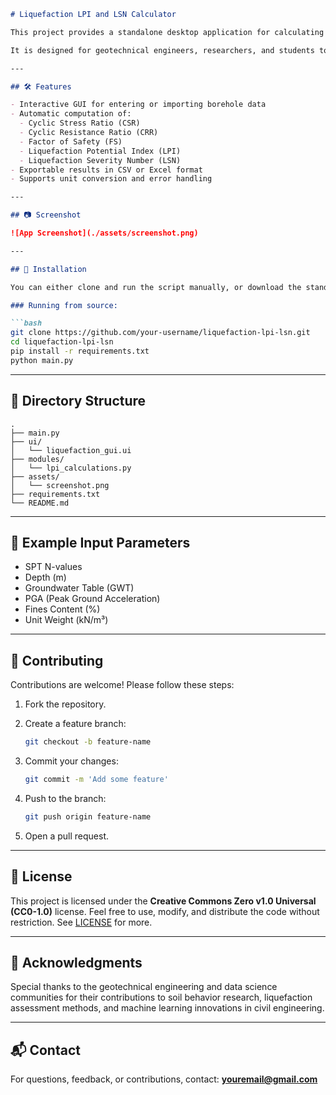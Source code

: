 ````markdown
# Liquefaction LPI and LSN Calculator

This project provides a standalone desktop application for calculating **Liquefaction Potential Index (LPI)** and **Liquefaction Severity Number (LSN)** based on geotechnical data such as SPT, CPT, and site-specific parameters.

It is designed for geotechnical engineers, researchers, and students to streamline the assessment of soil liquefaction potential in seismic-prone regions. The app is built with **PyQt6** and packaged as an executable for easy deployment.

---

## 🛠️ Features

- Interactive GUI for entering or importing borehole data
- Automatic computation of:
  - Cyclic Stress Ratio (CSR)
  - Cyclic Resistance Ratio (CRR)
  - Factor of Safety (FS)
  - Liquefaction Potential Index (LPI)
  - Liquefaction Severity Number (LSN)
- Exportable results in CSV or Excel format
- Supports unit conversion and error handling

---

## 📷 Screenshot

![App Screenshot](./assets/screenshot.png)

---

## 🚀 Installation

You can either clone and run the script manually, or download the standalone `.exe` file from the [Releases](../../releases) page (Windows only).

### Running from source:

```bash
git clone https://github.com/your-username/liquefaction-lpi-lsn.git
cd liquefaction-lpi-lsn
pip install -r requirements.txt
python main.py
````

---

## 📂 Directory Structure

```
.
├── main.py
├── ui/
│   └── liquefaction_gui.ui
├── modules/
│   └── lpi_calculations.py
├── assets/
│   └── screenshot.png
├── requirements.txt
└── README.md
```

---

## 🧪 Example Input Parameters

* SPT N-values
* Depth (m)
* Groundwater Table (GWT)
* PGA (Peak Ground Acceleration)
* Fines Content (%)
* Unit Weight (kN/m³)

---

## 👥 Contributing

Contributions are welcome! Please follow these steps:

1. Fork the repository.
2. Create a feature branch:

   ```bash
   git checkout -b feature-name
   ```
3. Commit your changes:

   ```bash
   git commit -m 'Add some feature'
   ```
4. Push to the branch:

   ```bash
   git push origin feature-name
   ```
5. Open a pull request.

---

## 📜 License

This project is licensed under the **Creative Commons Zero v1.0 Universal (CC0-1.0)** license.
Feel free to use, modify, and distribute the code without restriction. See [LICENSE](./LICENSE) for more.

---

## 🙏 Acknowledgments

Special thanks to the geotechnical engineering and data science communities for their contributions to soil behavior research, liquefaction assessment methods, and machine learning innovations in civil engineering.

---

## 📬 Contact

For questions, feedback, or contributions, contact: **[youremail@gmail.com](mailto:youremail@gmail.com)**

```
